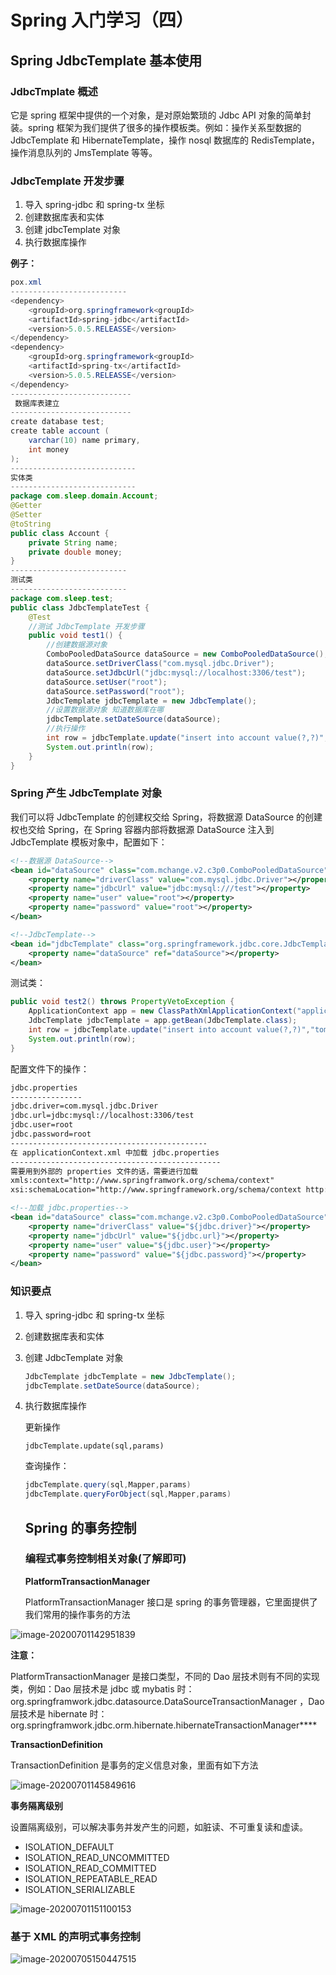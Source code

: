 # Spring 入门学习（四）

## Spring JdbcTemplate 基本使用

### JdbcTmplate 概述

它是 spring 框架中提供的一个对象，是对原始繁琐的 Jdbc API 对象的简单封装。spring 框架为我们提供了很多的操作模板类。例如：操作关系型数据的 JdbcTemplate 和 HibernateTemplate，操作 nosql 数据库的 RedisTemplate，操作消息队列的 JmsTemplate 等等。

### JdbcTemplate 开发步骤

1. 导入 spring-jdbc 和 spring-tx 坐标
2. 创建数据库表和实体
3. 创建 jdbcTemplate 对象
4. 执行数据库操作

**例子：**

```java
pox.xml
--------------------------
<dependency>
    <groupId>org.springframework<groupId>
    <artifactId>spring-jdbc</artifactId>
    <version>5.0.5.RELEASSE</version> 
</dependency>
<dependency>
    <groupId>org.springframework<groupId>
    <artifactId>spring-tx</artifactId>
    <version>5.0.5.RELEASSE</version> 
</dependency>    
---------------------------
 数据库表建立
---------------------------
create database test;
create table account (
    varchar(10) name primary,
    int money
);
----------------------------
实体类
----------------------------
package com.sleep.domain.Account;
@Getter
@Setter
@toString
public class Account {
    private String name;
    private double money;
}
--------------------------
测试类
--------------------------
package com.sleep.test;
public class JdbcTemplateTest {
    @Test
    //测试 JdbcTemplate 开发步骤
    public void test1() {
        //创建数据源对象
        ComboPooledDataSource dataSource = new ComboPooledDataSource();
        dataSource.setDriverClass("com.mysql.jdbc.Driver");
        dataSource.setJdbcUrl("jdbc:mysql://localhost:3306/test");
        dataSource.setUser("root");
        dataSource.setPassword("root");
        JdbcTemplate jdbcTemplate = new JdbcTemplate();
        //设置数据源对象 知道数据库在哪
        jdbcTemplate.setDateSource(dataSource);
        //执行操作
        int row = jdbcTemplate.update("insert into account value(?,?)","tom",5000);
        System.out.println(row);
    }
}
```

### Spring 产生 JdbcTemplate 对象

我们可以将 JdbcTemplate 的创建权交给 Spring，将数据源 DataSource 的创建权也交给 Spring，在 Spring 容器内部将数据源 DataSource 注入到 JdbcTemplate 模板对象中，配置如下：

```xml
<!--数据源 DataSource-->
<bean id="dataSource" class="com.mchange.v2.c3p0.ComboPooledDataSource">
	<property name="driverClass" value="com.mysql.jdbc.Driver"></property>
    <property name="jdbcUrl" value="jdbc:mysql:///test"></property>
    <property name="user" value="root"></property>
    <property name="password" value="root"></property>
</bean>

<!--JdbcTemplate-->
<bean id="jdbcTemplate" class="org.springframework.jdbc.core.JdbcTemplate">
	<property name="dataSource" ref="dataSource"></property>
</bean>
```

测试类：

```java
public void test2() throws PropertyVetoException {
	ApplicationContext app = new ClassPathXmlApplicationContext("applicationContext.xml");
	JdbcTemplate jdbcTemplate = app.getBean(JdbcTemplate.class);
	int row = jdbcTemplate.update("insert into account value(?,?)","tom", 20);
    System.out.println(row);
}
```

配置文件下的操作：

```xml
jdbc.properties
----------------
jdbc.driver=com.mysql.jdbc.Driver
jdbc.url=jdbc:mysql://localhost:3306/test
jdbc.user=root
jdbc.password=root
--------------------------------------------
在 applicationContext.xml 中加载 jdbc.properties
-----------------------------------------------
需要用到外部的 properties 文件的话，需要进行加载
xmls:context="http://www.springframwork.org/schema/context"
xsi:schemaLocation="http://www.springframework.org/schema/context http://www.springframework.org/schema/context/spring-context".xsd

<!--加载 jdbc.properties-->
<bean id="dataSource" class="com.mchange.v2.c3p0.ComboPooledDataSource">
	<property name="driverClass" value="${jdbc.driver}"></property>
    <property name="jdbcUrl" value="${jdbc.url}"></property>
    <property name="user" value="${jdbc.user}"></property>
    <property name="password" value="${jdbc.password}"></property>
</bean>
```

### 知识要点

1. 导入 spring-jdbc 和 spring-tx 坐标

2. 创建数据库表和实体

3. 创建 JdbcTemplate 对象

   ```java
   JdbcTemplate jdbcTemplate = new JdbcTemplate();
   jdbcTemplate.setDateSource(dataSource);
   ```

4. 执行数据库操作

   更新操作

   ```
   jdbcTemplate.update(sql,params)
   ```

   查询操作：

   ```java
   jdbcTemplate.query(sql,Mapper,params)
   jdbcTemplate.queryForObject(sql,Mapper,params)
   ```

   

   ## Spring 的事务控制

   ### 编程式事务控制相关对象(了解即可)

   **PlatformTransactionManager**
   
   PlatformTransactionManager 接口是  spring 的事务管理器，它里面提供了我们常用的操作事务的方法

![image-20200701142951839](F:\笔记\主流框架学习\Spring框架\assets\编程式事务控制相关对象.png)

**注意：**

PlatformTransactionManager 是接口类型，不同的 Dao 层技术则有不同的实现类，例如：Dao 层技术是 jdbc 或 mybatis 时：org.springframwork.jdbc.datasource.DataSourceTransactionManager ，Dao 层技术是 hibernate 时：org.springframwork.jdbc.orm.hibernate.hibernateTransactionManager**** 

**TransactionDefinition** 

TransactionDefinition 是事务的定义信息对象，里面有如下方法

![image-20200701145849616](F:\笔记\主流框架学习\Spring框架\assets\TransactionDefinition.png)

 **事务隔离级别**

设置隔离级别，可以解决事务并发产生的问题，如脏读、不可重复读和虚读。

- ISOLATION_DEFAULT
- ISOLATION_READ_UNCOMMITTED
- ISOLATION_READ_COMMITTED
- ISOLATION_REPEATABLE_READ
- ISOLATION_SERIALIZABLE

![image-20200701151100153](F:\笔记\主流框架学习\Spring框架\assets\事务传播行为.png)

### 基于 XML 的声明式事务控制

![image-20200705150447515](F:\笔记\主流框架学习\Spring框架\assets\声明式事务控制.png)



